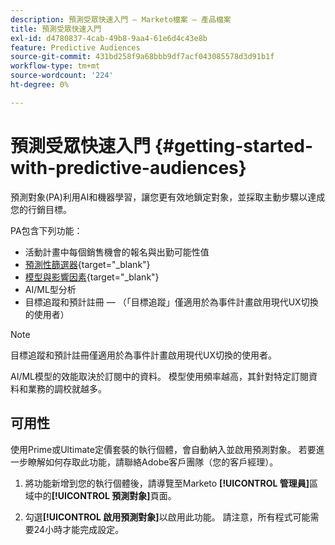 ```yaml
---
description: 預測受眾快速入門 — Marketo檔案 — 產品檔案
title: 預測受眾快速入門
exl-id: d4780837-4cab-49b8-9aa4-61e6d4c43e8b
feature: Predictive Audiences
source-git-commit: 431bd258f9a68bbb9df7acf043085578d3d91b1f
workflow-type: tm+mt
source-wordcount: '224'
ht-degree: 0%

---
```


# 預測受眾快速入門 {#getting-started-with-predictive-audiences}

預測對象(PA)利用AI和機器學習，讓您更有效地鎖定對象，並採取主動步驟以達成您的行銷目標。

PA包含下列功能：

* 活動計畫中每個銷售機會的報名與出勤可能性值
* [預測性篩選器](/help/marketo/product-docs/core-marketo-concepts/predictive-audiences/predictive-filters.md){target="_blank"}
* [模型與影響因素](/help/marketo/product-docs/core-marketo-concepts/predictive-audiences/models-and-insights.md){target="_blank"}
* AI/ML型分析
* 目標追蹤和預計註冊 — （「目標追蹤」僅適用於為事件計畫啟用現代UX切換的使用者）

>[!NOTE]
>
>目標追蹤和預計註冊僅適用於為事件計畫啟用現代UX切換的使用者。

AI/ML模型的效能取決於訂閱中的資料。 模型使用頻率越高，其針對特定訂閱資料和業務的調校就越多。

## 可用性

使用Prime或Ultimate定價套裝的執行個體，會自動納入並啟用預測對象。 若要進一步瞭解如何存取此功能，請聯絡Adobe客戶團隊（您的客戶經理）。

1. 將功能新增到您的執行個體後，請導覽至Marketo **[!UICONTROL 管理員]**&#x200B;區域中的&#x200B;**[!UICONTROL 預測對象]**&#x200B;頁面。

1. 勾選&#x200B;**[!UICONTROL 啟用預測對象]**&#x200B;以啟用此功能。 請注意，所有程式可能需要24小時才能完成設定。
